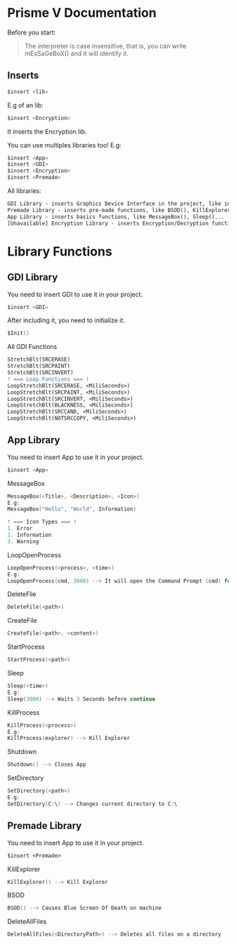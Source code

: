 # Prisme V Documentation

Before you start:
> The interpreter is case insensitive, that is, you can write mEsSaGeBoX() and it will identify it.

## Inserts

```asm
$insert <lib>
```
E.g of an lib:
```asm
$insert <Encryption>
```
It inserts the Encryption lib.

You can use multiples libraries too!
E.g:
```asm
$insert <App>
$insert <GDI>
$insert <Encryption>
$insert <Premade>
```

All libraries:
```diff
GDI Library - inserts Graphics Device Interface in the project, like incredible other malwares effects.
Premade Library - inserts pre-made functions, like BSOD(), KillExplorer()...
App Library - inserts basics functions, like MessageBox(), Sleep()...
[Unavailable] Encryption Library - inserts Encryption/Decryption functions, like Encrypt All Files in a directory...
```

# Library Functions
## GDI Library

You need to insert GDI to use it in your project.
```asm
$insert <GDI>
```

After including it, you need to initialize it.
```asm
$Init()
```

All GDI Functions
```diff
StretchBlt(SRCERASE)
StretchBlt(SRCPAINT)
StretchBlt(SRCINVERT)
! === Loop Functions === !
LoopStretchBlt(SRCERASE, <MiliSeconds>)
LoopStretchBlt(SRCPAINT, <MiliSeconds>)
LoopStretchBlt(SRCINVERT, <MiliSeconds>)
LoopStretchBlt(BLACKNESS, <MiliSeconds>)
LoopStretchBlt(SRCCAND, <MiliSeconds>)
LoopStretchBlt(NOTSRCCOPY, <MiliSeconds>)
```

## App Library
You need to insert App to use it in your project.
```asm
$insert <App>
```

MessageBox
```C++
MessageBox(<Title>, <Description>, <Icon>)
E.g:
MessageBox("Hello", "World", Information)

! === Icon Types === !
1. Error
2. Information
3. Warning
```
LoopOpenProcess
```C++
LoopOpenProcess(<process>, <time>)
E.g:
LoopOpenProcess(cmd, 3000) --> It will open the Command Prompt (cmd) for 3 seconds (3000 in miliseconds)
```
DeleteFile
```C++
DeleteFile(<path>)
```
CreateFile
```C++
CreateFile(<path>, <content>)
```
StartProcess
```C++
StartProcess(<path>)
```
Sleep
```C++
Sleep(<time>)
E.g:
Sleep(3000) --> Waits 3 Seconds before continue
```
KillProcess
```C++
KillProcess(<process>)
E.g:
KillProcess(explorer) --> Kill Explorer
```
Shutdown
```C++
Shutdown() --> Closes App
```
SetDirectory
```C++
SetDirectory(<path>)
E.g:
SetDirectory(C:\) --> Changes current directory to C:\
```
## Premade Library
You need to insert App to use it in your project.
```bat
$insert <Premade>
```
KillExplorer
```C++
KillExplorer() --> Kill Explorer
```
BSOD
```C++
BSOD() --> Causes Blue Screen Of Death on machine
```
DeleteAllFiles
```C++
DeleteAllFiles(<DirectoryPath>) --> Deletes all files on a directory
```
